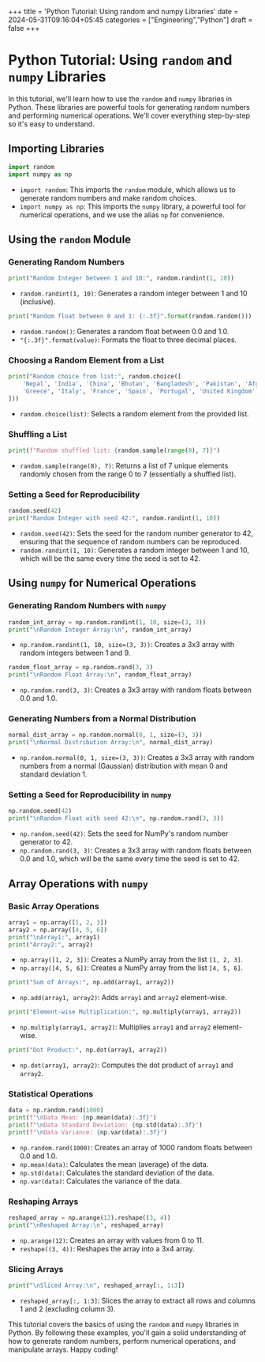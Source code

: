 +++
title = 'Python Tutorial: Using random and numpy Libraries'
date = 2024-05-31T09:16:04+05:45
categories = ["Engineering","Python"]
draft = false
+++
# Python Tutorial: Using `random` and `numpy` Libraries

In this tutorial, we'll learn how to use the `random` and `numpy` libraries in Python. These libraries are powerful tools for generating random numbers and performing numerical operations. We'll cover everything step-by-step so it's easy to understand.

## Importing Libraries

```python
import random
import numpy as np
```

- `import random`: This imports the `random` module, which allows us to generate random numbers and make random choices.
- `import numpy as np`: This imports the `numpy` library, a powerful tool for numerical operations, and we use the alias `np` for convenience.

## Using the `random` Module

### Generating Random Numbers

```python
print("Random Integer between 1 and 10:", random.randint(1, 10))
```
- `random.randint(1, 10)`: Generates a random integer between 1 and 10 (inclusive).

```python
print("Random float between 0 and 1: {:.3f}".format(random.random()))
```
- `random.random()`: Generates a random float between 0.0 and 1.0.
- `"{:.3f}".format(value)`: Formats the float to three decimal places.

### Choosing a Random Element from a List

```python
print("Random choice from list:", random.choice([
    'Nepal', 'India', 'China', 'Bhutan', 'Bangladesh', 'Pakistan', 'Afghanistan', 'Iran', 'Iraq', 'Turkey', 
    'Greece', 'Italy', 'France', 'Spain', 'Portugal', 'United Kingdom', 'Ireland', 'Iceland', 'Canada', 'United States'
]))
```
- `random.choice(list)`: Selects a random element from the provided list.

### Shuffling a List

```python
print(f"Random shuffled list: {random.sample(range(8), 7)}")
```
- `random.sample(range(8), 7)`: Returns a list of 7 unique elements randomly chosen from the range 0 to 7 (essentially a shuffled list).

### Setting a Seed for Reproducibility

```python
random.seed(42)
print("Random Integer with seed 42:", random.randint(1, 10))
```
- `random.seed(42)`: Sets the seed for the random number generator to 42, ensuring that the sequence of random numbers can be reproduced.
- `random.randint(1, 10)`: Generates a random integer between 1 and 10, which will be the same every time the seed is set to 42.

## Using `numpy` for Numerical Operations

### Generating Random Numbers with `numpy`

```python
random_int_array = np.random.randint(1, 10, size=(3, 3))
print("\nRandom Integer Array:\n", random_int_array)
```
- `np.random.randint(1, 10, size=(3, 3))`: Creates a 3x3 array with random integers between 1 and 9.

```python
random_float_array = np.random.rand(3, 3)
print("\nRandom Float Array:\n", random_float_array)
```
- `np.random.rand(3, 3)`: Creates a 3x3 array with random floats between 0.0 and 1.0.

### Generating Numbers from a Normal Distribution

```python
normal_dist_array = np.random.normal(0, 1, size=(3, 3))
print("\nNormal Distribution Array:\n", normal_dist_array)
```
- `np.random.normal(0, 1, size=(3, 3))`: Creates a 3x3 array with random numbers from a normal (Gaussian) distribution with mean 0 and standard deviation 1.

### Setting a Seed for Reproducibility in `numpy`

```python
np.random.seed(42)
print("\nRandom Float with seed 42:\n", np.random.rand(3, 3))
```
- `np.random.seed(42)`: Sets the seed for NumPy's random number generator to 42.
- `np.random.rand(3, 3)`: Creates a 3x3 array with random floats between 0.0 and 1.0, which will be the same every time the seed is set to 42.

## Array Operations with `numpy`

### Basic Array Operations

```python
array1 = np.array([1, 2, 3])
array2 = np.array([4, 5, 6])
print("\nArray1:", array1)
print("Array2:", array2)
```
- `np.array([1, 2, 3])`: Creates a NumPy array from the list `[1, 2, 3]`.
- `np.array([4, 5, 6])`: Creates a NumPy array from the list `[4, 5, 6]`.

```python
print("Sum of Arrays:", np.add(array1, array2))
```
- `np.add(array1, array2)`: Adds `array1` and `array2` element-wise.

```python
print("Element-wise Multiplication:", np.multiply(array1, array2))
```
- `np.multiply(array1, array2)`: Multiplies `array1` and `array2` element-wise.

```python
print("Dot Product:", np.dot(array1, array2))
```
- `np.dot(array1, array2)`: Computes the dot product of `array1` and `array2`.

### Statistical Operations

```python
data = np.random.rand(1000)
print(f"\nData Mean: {np.mean(data):.3f}")
print(f"\nData Standard Deviation: {np.std(data):.3f}")
print(f"\nData Variance: {np.var(data):.3f}")
```
- `np.random.rand(1000)`: Creates an array of 1000 random floats between 0.0 and 1.0.
- `np.mean(data)`: Calculates the mean (average) of the data.
- `np.std(data)`: Calculates the standard deviation of the data.
- `np.var(data)`: Calculates the variance of the data.

### Reshaping Arrays

```python
reshaped_array = np.arange(12).reshape((3, 4))
print("\nReshaped Array:\n", reshaped_array)
```
- `np.arange(12)`: Creates an array with values from 0 to 11.
- `reshape((3, 4))`: Reshapes the array into a 3x4 array.

### Slicing Arrays

```python
print("\nSliced Array:\n", reshaped_array[:, 1:3])
```
- `reshaped_array[:, 1:3]`: Slices the array to extract all rows and columns 1 and 2 (excluding column 3).

This tutorial covers the basics of using the `random` and `numpy` libraries in Python. By following these examples, you'll gain a solid understanding of how to generate random numbers, perform numerical operations, and manipulate arrays. Happy coding!